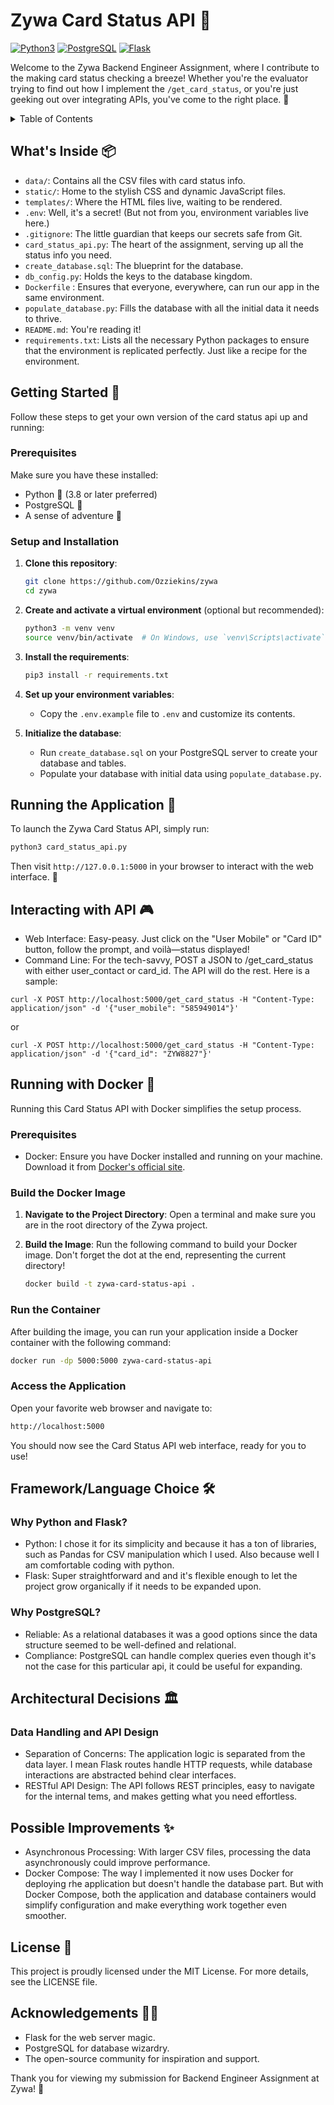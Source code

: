 # Zywa Card Status API 🚀
[![Python3](https://img.shields.io/badge/made%20with-Python3-yellow?style=plastic&logo=python)](https://www.python.org/downloads/)
[![PostgreSQL](https://img.shields.io/badge/database%20with-postgres-blue?style=plastic&logo=postgresql)](https://www.postgresql.org/)
[![Flask](https://img.shields.io/badge/api%20with-flask-green?style=plastic&logo=flask)](https://flask.palletsprojects.com/en/3.0.x/)
<br>

Welcome to the Zywa Backend Engineer Assignment, where I contribute to the making card status checking a breeze! Whether you're the evaluator trying to find out how I implement the `/get_card_status`, or you're just geeking out over integrating APIs, you've come to the right place. 🎉

<details>
<summary>Table of Contents</summary>

- [Zywa Card Status API 🚀](#zywa-card-status-api-🚀)
  * [What's Inside 📦](#whats-inside-📦)
  * [Getting Started 🌱](#getting-started-🌱)
    + [Prerequisites](#prerequisites)
    + [Setup and Installation](#setup-and-installation)
  * [Running the Application 🎉](#running-the-application-🎉)
  * [Interacting with API 🎮](#interacting-with-api-🎮)
  * [Running with Docker 🐳 ](#running-with-docker-🐳)
    + [Prerequisites](#prerequisites-1)
    + [Build the Docker Image](#build-the-docker-image)
    + [Run the Container](#run-the-container)
    + [Access the Application](#access-the-application)
  * [Framework/Language Choice 🛠️](#frameworklanguage-choice-🛠️)
    + [Why Python and Flask?](#why-python-and-flask)
    + [Why PostgreSQL?](#why-postgresql)
  * [Architectural Decisions 🏛️](#architectural-decisions-🏛️)
    + [Data Handling and API Design](#data-handling-and-api-design)
  * [Possible Improvements ✨](#possible-improvements-✨)
  * [License 📜](#license-📜)
  * [Acknowledgements 👏🏾](#acknowledgements-👏🏾)

</details>


## What's Inside 📦

- `data/`: Contains all the CSV files with card status info.
- `static/`: Home to the stylish CSS and dynamic JavaScript files.
- `templates/`: Where the HTML files live, waiting to be rendered.
- `.env`: Well, it's a secret! (But not from you, environment variables live here.)
- `.gitignore`: The little guardian that keeps our secrets safe from Git.
- `card_status_api.py`: The heart of the assignment, serving up all the status info you need.
- `create_database.sql`: The blueprint for the database.
- `db_config.py`: Holds the keys to the database kingdom.  
- `Dockerfile` : Ensures that everyone, everywhere, can run our app in the same environment.    
- `populate_database.py`: Fills the database with all the initial data it needs to thrive.
- `README.md`: You're reading it!  
- `requirements.txt`: Lists all the necessary Python packages to ensure that the environment is replicated perfectly. Just like a recipe for the environment.  

## Getting Started 🌱

Follow these steps to get your own version of the card status api up and running:

### Prerequisites

Make sure you have these installed:
- Python 🐍 (3.8 or later preferred)
- PostgreSQL 🐘
- A sense of adventure 🧭

### Setup and Installation

1. **Clone this repository**:
    ```bash
    git clone https://github.com/Ozziekins/zywa
    cd zywa
    ```

2. **Create and activate a virtual environment** (optional but recommended):
    ```bash
    python3 -m venv venv
    source venv/bin/activate  # On Windows, use `venv\Scripts\activate`
    ```

3. **Install the requirements**:
    ```bash
    pip3 install -r requirements.txt
    ```

4. **Set up your environment variables**:
    - Copy the `.env.example` file to `.env` and customize its contents.

5. **Initialize the database**:
    - Run `create_database.sql` on your PostgreSQL server to create your database and tables.
    - Populate your database with initial data using `populate_database.py`.

## Running the Application 🎉

To launch the Zywa Card Status API, simply run:
```bash
python3 card_status_api.py
```

Then visit `http://127.0.0.1:5000` in your browser to interact with the web interface. 🎈  


## Interacting with API 🎮

- Web Interface: Easy-peasy. Just click on the "User Mobile" or "Card ID" button, follow the prompt, and voilà—status displayed!
- Command Line: For the tech-savvy, POST a JSON to /get_card_status with either user_contact or card_id. The API will do the rest. Here is a sample:  

```
curl -X POST http://localhost:5000/get_card_status -H "Content-Type: application/json" -d '{"user_mobile": "585949014"}'
```

or 

```
curl -X POST http://localhost:5000/get_card_status -H "Content-Type: application/json" -d '{"card_id": "ZYW8827"}'
```

## Running with Docker 🐳  

Running this Card Status API with Docker simplifies the setup process.

### Prerequisites
- Docker: Ensure you have Docker installed and running on your machine. Download it from [Docker's official site](https://www.docker.com/).

### Build the Docker Image

1. **Navigate to the Project Directory**: Open a terminal and make sure you are in the root directory of the Zywa project.

2. **Build the Image**: Run the following command to build your Docker image. Don't forget the dot at the end, representing the current directory!

   ```bash
   docker build -t zywa-card-status-api .
   ```

### Run the Container
After building the image, you can run your application inside a Docker container with the following command:

```bash
docker run -dp 5000:5000 zywa-card-status-api
```

### Access the Application
Open your favorite web browser and navigate to:

```bash
http://localhost:5000
```

You should now see the Card Status API web interface, ready for you to use!

## Framework/Language Choice 🛠️
### Why Python and Flask?
- Python: I chose it for its simplicity and because it has a ton of libraries, such as Pandas for CSV manipulation which I used. Also because well I am comfortable coding with python.   
- Flask: Super straightforward and and it's flexible enough to let the project grow organically if it needs to be expanded upon.  

### Why PostgreSQL?
- Reliable: As a relational databases it was a good options since the data structure seemed to be well-defined and relational.   
- Compliance: PostgreSQL can handle complex queries even though it's not the case for this particular api, it could be useful for expanding.  

## Architectural Decisions 🏛️
### Data Handling and API Design
- Separation of Concerns: The application logic is separated from the data layer. I mean Flask routes handle HTTP requests, while database interactions are abstracted behind clear interfaces.   
- RESTful API Design: The API follows REST principles, easy to navigate for the internal tems, and makes getting what you need effortless.  

## Possible Improvements ✨
- Asynchronous Processing: With larger CSV files, processing the data asynchronously could improve performance.  
- Docker Compose: The way I implemented it now uses Docker for deploying rhe application but doesn't handle the database part. But with Docker Compose, both the application and database containers would simplify configuration and make everything work together even smoother.  

## License 📜
This project is proudly licensed under the MIT License. For more details, see the LICENSE file.

## Acknowledgements 👏🏾
- Flask for the web server magic.
- PostgreSQL for database wizardry.
- The open-source community for inspiration and support.

Thank you for viewing my submission for Backend Engineer Assignment at Zywa! 🌈
